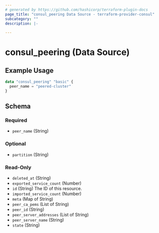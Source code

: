 ```yaml
---
# generated by https://github.com/hashicorp/terraform-plugin-docs
page_title: "consul_peering Data Source - terraform-provider-consul"
subcategory: ""
description: |-
  
---
```


# consul_peering (Data Source)



## Example Usage

```terraform
data "consul_peering" "basic" {
  peer_name = "peered-cluster"
}
```

<!-- schema generated by tfplugindocs -->
## Schema

### Required

- `peer_name` (String)

### Optional

- `partition` (String)

### Read-Only

- `deleted_at` (String)
- `exported_service_count` (Number)
- `id` (String) The ID of this resource.
- `imported_service_count` (Number)
- `meta` (Map of String)
- `peer_ca_pems` (List of String)
- `peer_id` (String)
- `peer_server_addresses` (List of String)
- `peer_server_name` (String)
- `state` (String)


